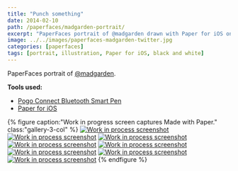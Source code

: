 ```yaml
---
title: "Punch something"
date: 2014-02-10
path: /paperfaces/madgarden-portrait/
excerpt: "PaperFaces portrait of @madgarden drawn with Paper for iOS on an iPad."
image: ../../images/paperfaces-madgarden-twitter.jpg
categories: [paperfaces]
tags: [portrait, illustration, Paper for iOS, black and white]
---
```


PaperFaces portrait of [@madgarden](https://twitter.com/madgarden).

**Tools used:**

- [Pogo Connect Bluetooth Smart Pen](https://www.amazon.com/gp/product/B009K448L4/ref=as_li_ss_tl?ie=UTF8&camp=1789&creative=390957&creativeASIN=B009K448L4&linkCode=as2&tag=mademist-20)
- [Paper for iOS](https://paper.bywetransfer.com/)

{% figure caption:"Work in progress screen captures Made with Paper." class:"gallery-3-col" %}
[![Work in process screenshot](../../images/paperfaces-madgarden-process-1-600.jpg)](../../images/paperfaces-madgarden-process-1-lg.jpg)
[![Work in process screenshot](../../images/paperfaces-madgarden-process-2-600.jpg)](../../images/paperfaces-madgarden-process-2-lg.jpg)
[![Work in process screenshot](../../images/paperfaces-madgarden-process-3-600.jpg)](../../images/paperfaces-madgarden-process-3-lg.jpg)
[![Work in process screenshot](../../images/paperfaces-madgarden-process-4-600.jpg)](../../images/paperfaces-madgarden-process-4-lg.jpg)
[![Work in process screenshot](../../images/paperfaces-madgarden-process-5-600.jpg)](../../images/paperfaces-madgarden-process-5-lg.jpg)
[![Work in process screenshot](../../images/paperfaces-madgarden-process-6-600.jpg)](../../images/paperfaces-madgarden-process-6-lg.jpg)
[![Work in process screenshot](../../images/paperfaces-madgarden-process-7-600.jpg)](../../images/paperfaces-madgarden-process-7-lg.jpg)
[![Work in process screenshot](../../images/paperfaces-madgarden-process-8-600.jpg)](../../images/paperfaces-madgarden-process-8-lg.jpg)
{% endfigure %}
